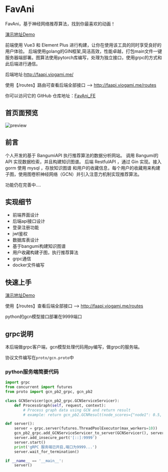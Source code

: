 # FavAni

<p> FavAni，基于神经网络推荐算法，找到你最喜欢的动画！</p>

<a href="http://fa.viogami.me/" rel="nofollow">演示地址Demo</a>

<p> 前端使用 Vue3 和 Element Plus 进行构建，让你在使用该工具的同时享受良好的用户体验。
    后端使用golang的GIN框架,简洁高效，性能卓越，打包main文件一键服务器端部署。图算法使用pytorch库编写，处理为独立接口，使用grpc的方式和此后端进行通信。</p>


后端地址:<a>http://faapi.viogami.me/</a>

使用【/routes】路由可查看后端全部接口 --> <a>http://faapi.viogami.me/routes</a>

<p> 你可以访问它的 GitHub 仓库地址：<a href="https://github.com/viogami/FavAni_FE" target="_blank">FavAni_FE</a> </p>

## 首页面预览

![preview](https://github.com/viogami/FavAni_FE/raw/main/public/preview.png)

## 前言
个人开发的基于 BangumiAPI  执行推荐算法的数据分析网站。
调用 Bangumi的 API  实现数据检索，并且构建知识图谱。
后端 RestfulAPI ，通过 Gin  实现。接入 gorm  使用 mysql ，存放知识图谱
和用户的收藏信息，每个用户的收藏用来构建子图，使用图卷积神经网络（GCN）并引入注意力机制实现推荐算法。

功能仍在完善中....

## 实现细节
 - 前端界面设计
 - 后端api接口设计
 - 登录注册功能
 - jwt鉴权
 - 数据库表设计
 - 基于bangumi构建知识图谱
 - 用户收藏构建子图，执行推荐算法
 - grpc通信
 - docker文件编写

 ## 快速上手
<a href="http://fa.viogami.me/" rel="nofollow">演示地址Demo</a>

使用【/routes】查看后端全部接口 --> <a>http://faapi.viogami.me/routes</a>

python的gcn模型接口部署在9999端口

## grpc说明
本后端做grpc客户端，gcn模型处理代码用py编写，做grpc的服务端。

协议文件编写在`proto/gcn.proto`中

### python服务端简要代码
```python
import grpc
from concurrent import futures
from proto import gcn_pb2_grpc, gcn_pb2

class GCNServicer(gcn_pb2_grpc.GCNServiceServicer):
    def ProcessGraph(self, request, context):
        # Process graph data using GCN and return result
        # example: return gcn_pb2.GCNResult(node_scores={"node1": 0.5, "node2": 0.8})

def server():
    server = grpc.server(futures.ThreadPoolExecutor(max_workers=10))
    gcn_pb2_grpc.add_GCNServiceServicer_to_server(GCNServicer(), server)
    server.add_insecure_port('[::]:9999')
    server.start()
    print('gRPC 服务端已开启,端口为9999...')
    server.wait_for_termination()

if __name__ == '__main__':
    server()

```


